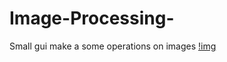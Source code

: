 # Image-Processing-
Small gui make a some operations on images
[!img](https://github.com/Ola-Mohamed/Image-Processing-/blob/main/Screen.png)
